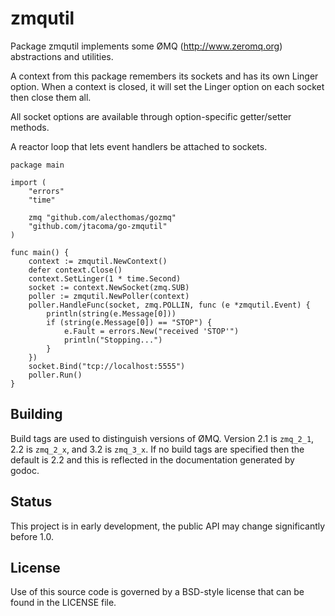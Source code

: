 # zmqutil

Package zmqutil implements some ØMQ (http://www.zeromq.org) abstractions and
utilities.

A context from this package remembers its sockets and has its own Linger
option.  When a context is closed, it will set the Linger option on each
socket then close them all.

All socket options are available through option-specific getter/setter methods.

A reactor loop that lets event handlers be attached to sockets.

	package main

	import (
		"errors"
		"time"

		zmq "github.com/alecthomas/gozmq"
		"github.com/jtacoma/go-zmqutil"
	)

	func main() {
		context := zmqutil.NewContext()
		defer context.Close()
		context.SetLinger(1 * time.Second)
		socket := context.NewSocket(zmq.SUB)
		poller := zmqutil.NewPoller(context)
		poller.HandleFunc(socket, zmq.POLLIN, func (e *zmqutil.Event) {
			println(string(e.Message[0]))
			if (string(e.Message[0]) == "STOP") {
				e.Fault = errors.New("received 'STOP'")
				println("Stopping...")
			}
		})
		socket.Bind("tcp://localhost:5555")
		poller.Run()
	}

## Building

Build tags are used to distinguish versions of ØMQ.  Version 2.1 is `zmq_2_1`,
2.2 is `zmq_2_x`, and 3.2 is `zmq_3_x`.  If no build tags are specified then the
default is 2.2 and this is reflected in the documentation generated by godoc.

## Status

This project is in early development, the public API may change significantly
before 1.0.

## License

Use of this source code is governed by a BSD-style license that can be found in
the LICENSE file.
